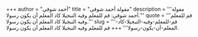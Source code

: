 +++
author = "أحمد شوقي"
title = "مقولة أحمد شوقي"
description = '''مقولة أحمد شوقي: قم للمعلم وفيه التبجيلا كاد المعلم أن يكون رسولا.'''
quote = '''قم للمعلم وفيه التبجيلا كاد المعلم أن يكون رسولا.'''
slug = '''قم-للمعلم-وفيه-التبجيلا-كاد-المعلم-أن-يكون-رسولا'''
+++
قم للمعلم وفيه التبجيلا كاد المعلم أن يكون رسولا.
